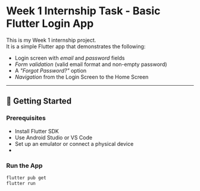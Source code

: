 # Week 1 Internship Task - Basic Flutter Login App

This is my Week 1 internship project.  
It is a simple Flutter app that demonstrates the following:

- Login screen with *email* and *password* fields
- *Form validation* (valid email format and non-empty password)
- A *"Forgot Password?"* option
- *Navigation* from the Login Screen to the Home Screen

---

## 🚀 Getting Started

### Prerequisites
- Install Flutter SDK
- Use Android Studio or VS Code
- Set up an emulator or connect a physical device
- 
### Run the App
```bash
flutter pub get
flutter run